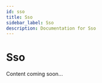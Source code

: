 ```yaml
---
id: sso
title: Sso
sidebar_label: Sso
description: Documentation for Sso
---
```


# Sso

Content coming soon...
